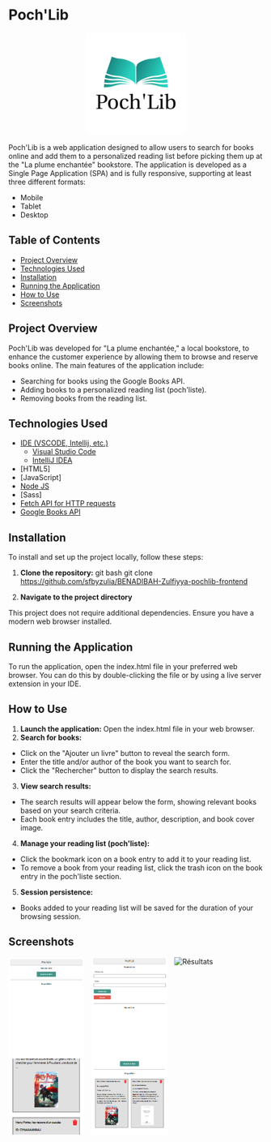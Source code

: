 # Poch'Lib

<p align="center">
  <img src="images/logo.png" alt="Logo" width="200"/>
</p>

Poch'Lib is a web application designed to allow users to search for books online and add them to a personalized reading list before picking them up at the "La plume enchantée" bookstore. The application is developed as a Single Page Application (SPA) and is fully responsive, supporting at least three different formats:

- Mobile
- Tablet
- Desktop

## Table of Contents
- [Project Overview](#project-overview)
- [Technologies Used](#technologies-used)
- [Installation](#installation)
- [Running the Application](#running-the-application)
- [How to Use](#how-to-use)
- [Screenshots](#screenshots)

## Project Overview

Poch'Lib was developed for "La plume enchantée," a local bookstore, to enhance the customer experience by allowing them to browse and reserve books online. The main features of the application include:

- Searching for books using the Google Books API.
- Adding books to a personalized reading list (poch'liste).
- Removing books from the reading list.

## Technologies Used

- [IDE (VSCODE, Intellij, etc.)](#)
  - [Visual Studio Code](https://code.visualstudio.com/)
  - [IntelliJ IDEA](https://www.jetbrains.com/idea/)
- [HTML5]
- [JavaScript]
- [Node JS](https://nodejs.org/)
- [Sass]
- [Fetch API for HTTP requests](https://developer.mozilla.org/en-US/docs/Web/API/Fetch_API)
- [Google Books API](https://developers.google.com/books/docs/v1/using?hl=fr)

## Installation

To install and set up the project locally, follow these steps:

1. **Clone the repository:**
    git bash
    git clone https://github.com/sfbyzulia/BENADIBAH-Zulfiyya-pochlib-frontend

2. **Navigate to the project directory**

This project does not require additional dependencies. Ensure you have a modern web browser installed.

## Running the Application
To run the application, open the index.html file in your preferred web browser. You can do this by double-clicking the file or by using a live server extension in your IDE.

## How to Use

1. **Launch the application:** Open the index.html file in your web browser.
2. **Search for books:**
- Click on the "Ajouter un livre" button to reveal the search form.
- Enter the title and/or author of the book you want to search for.
- Click the "Rechercher" button to display the search results.

3. **View search results:**

- The search results will appear below the form, showing relevant books based on your search criteria.
- Each book entry includes the title, author, description, and book cover image.

4. **Manage your reading list (poch'liste):**
- Click the bookmark icon on a book entry to add it to your reading list.
- To remove a book from your reading list, click the trash icon on the book entry in the poch'liste section.

5. **Session persistence:**
- Books added to your reading list will be saved for the duration of your browsing session.

## Screenshots

<p>
  <img src="images/accueil.png" alt="Accueil" width="150" style="margin-right: 10px; vertical-align: top;"/>
  <img src="images/recherche.png" alt="Recherche" width="150" style="margin-right: 10px; vertical-align: top;"/>
  <img src="images/résultats.png" alt="Résultats" width="150" style="margin-right: 10px; vertical-align: top;"/>
  <img src="images/pochlist.png" alt="Poch'liste" width="150" style="margin-right: 10px; vertical-align: top; height: 150px; object-fit: cover;"/>
  <img src="images/accueil_pochlist.png" alt="Accueil avec Poch'liste" width="150" style="vertical-align: top; height: 150px; object-fit: cover;"/>
</p>
